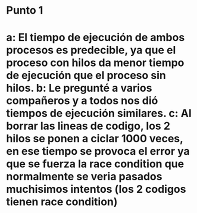 Punto 1
========
a: El tiempo de ejecución de ambos procesos es predecible, ya que el proceso con hilos da menor tiempo de ejecución que el proceso sin hilos.
b: Le pregunté a varios compañeros y a todos nos dió tiempos de ejecución similares.
c: Al borrar las lineas de codigo, los 2 hilos se ponen a ciclar 1000 veces, en ese tiempo se provoca el error ya que se fuerza la race condition que normalmente se veria pasados muchisimos intentos (los 2 codigos tienen race condition)
========
